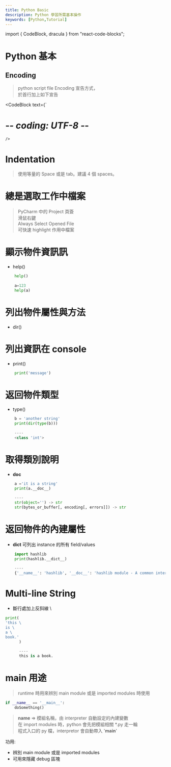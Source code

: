 ```yaml
---
title: Python Basic
description: Python 學習所需基本操作
keywords: [Python,Tutorial]
---
```

import { CodeBlock, dracula  } from "react-code-blocks";

# Python 基本

## Encoding

> python script file Encoding 宣告方式，  
> 於首行加上如下宣告  


<CodeBlock
      text={`
   # -*- coding: UTF-8 -*-  
    />
    

# Indentation
> 使用等量的 Space 或是 tab。建議 4 個 spaces。  

# 總是選取工作中檔案
> PyCharm 中的 Project 頁簽  
> 滑鼠右鍵  
> Always Select Opened File  
> 可快速 highlight 作用中檔案

# 顯示物件資訊訊
* help()

```python
    help()
    
    a=123
    help(a)
```

# 列出物件屬性與方法
* dir()


# 列出資訊在 console
* print()

```python
    print('message')
```

# 返回物件類型
* type()

```python
    b = 'another string'
    print(dir(type(b)))
    
    ----
    <class 'int'>
```

# 取得類別說明
* __doc__

```python
    a ='it is a string'
    print(a.__doc__)  
    
    ----
    str(object='') -> str
    str(bytes_or_buffer[, encoding[, errors]]) -> str 
```

# 返回物件的內建屬性
* __dict__ 可列出 instance 的所有 field/values

```python
    import hashlib
    print(hashlib.__dict__)
    
    ----
    {'__name__': 'hashlib', '__doc__': 'hashlib module - A common interface to many hash functions.\n\nnew(name, data=b\'\', **kwargs) ...
```


# Multi-line String
* 斷行處加上反斜線 \

```python
print(
'this \
is \
a \
book.'
      )
      
      ----
      this is a book.
```


# __main__ 用途
> runtime 時用來辨別 main module 或是 imported modules 時使用

```python
if __name__ == '__main__':
    doSomething()
```

>  __name__ => 模組名稱，由 interpreter 自動設定的內建變數  
>  在 import modules 時，python 會先把模組相關 *.py 走一輪  
>  程式入口的 py 檔，interpretor 會自動帶入 '__main__'  

功用:
* 辨別 main module 或是 imported modules
* 可用來隱藏 debug 區塊
  

